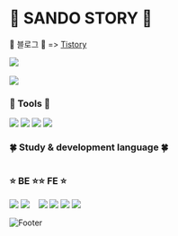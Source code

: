 ﻿# 🌼 SANDO STORY 🌼

🐥 블로그 🐥 => [Tistory](https://ssddo-story.tistory.com/)

<div>
 <div><a href="https://hits.seeyoufarm.com"><img src="https://hits.seeyoufarm.com/api/count/incr/badge.svg?url=https%3A%2F%2Fgithub.com%2FLeeSeunghyeon-1&count_bg=%2379C83D&title_bg=%23555555&icon=&icon_color=%23E7E7E7&title=hits&edge_flat=false"/></a>
  </div>
  <br>
  <div>
  <img src="https://github-readme-stats.vercel.app/api?username=LeeSeunghyeon-1&show_icons=true&theme=highcontrast">
  </div>
</div>

<!-- ### 활동
- (2022.12 ~ ) 주식회사 스탠다드 네트웍스 (STD) 백엔드 개발자 근무
 -->

###

### 🔧 Tools 🔧

<div>

<img src="https://img.shields.io/badge/VisualStudioCode-007ACC?style=flat-square&logo=VisualStudioCode&logoColor=white"/>
<img src="https://img.shields.io/badge/Git-F05032?style=flat-square&logo=Git&logoColor=white"/>
<img src="https://img.shields.io/badge/GitHub-181717?style=flat-square&logo=GitHub&logoColor=white"/>
<img src="https://img.shields.io/badge/IntelliJIDEA-000000?style=flat-square&logo=IntelliJIDEA&logoColor=white"/>
</div>

### 🍀 Study & development language 🍀

<div style="display:flex">

<div>
<div>

### ⭐ BE ⭐

</div>
<div>
<img src="https://img.shields.io/badge/SpringBoot-6DB33F?style=flat-square&logo=SpringBoot&logoColor=white"/>
<img src="https://img.shields.io/badge/PostgreSQL-4169E1?style=flat-square&logo=PostgreSQL&logoColor=white"/>
</div>
</div>
<div>
<div>

### ⭐ FE ⭐

</div>
<div>
<img src="https://img.shields.io/badge/HTML5-E34F26?style=flat-square&logo=HTML5&logoColor=white"/>
<img src="https://img.shields.io/badge/JavaScript-F7DF1E?style=flat-square&logo=JavaScript&logoColor=white"/>
<img src="https://img.shields.io/badge/React-61DAFB?style=flat-square&logo=React&logoColor=white"/>
<img src="https://img.shields.io/badge/CSS3-1572B6?style=flat-square&logo=CSS3&logoColor=white"/>
</div>
</div>
</div>

![Footer](https://capsule-render.vercel.app/api?type=waving&color=auto&height=110&section=footer)
